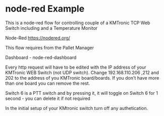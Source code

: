 # node-red Example

This is a node-red flow for controlling couple of a KMTronic TCP Web Switch including and a Temperature Monitor

Node-Red https://nodered.org/

This flow requires from the Pallet Manager

Dashboard - node-red-dashboard

Every http request will have to be edited with the
IP address of your KMTronic WEB Switch (not UDP
switch).  Change 192.168.110.206 ,212 and 202 to the address of you KMTronic board/boards.
If you don't have more than one board you can remove the rest.

Switch 6 is a PTT switch and by pressing it, it will
toggle on Switch 6 for 1 second - you can delete
it if not required

In the initial setup of your KMtronic switch turn 
off any authetication.  
